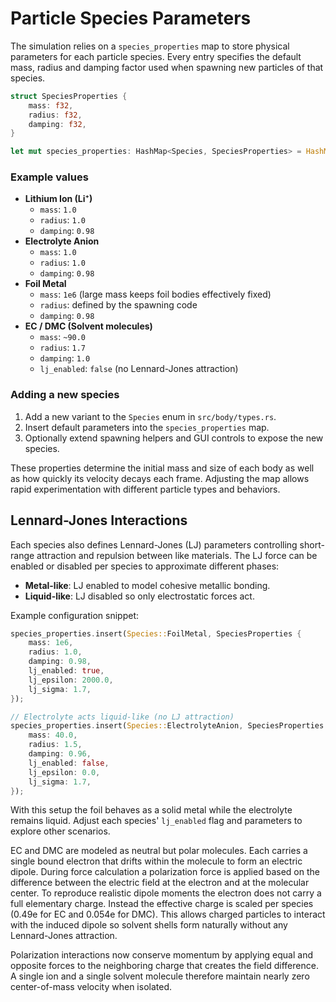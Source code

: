 # Particle Species Parameters

The simulation relies on a `species_properties` map to store physical parameters for each particle species. Every entry specifies the default mass, radius and damping factor used when spawning new particles of that species.

```rust
struct SpeciesProperties {
    mass: f32,
    radius: f32,
    damping: f32,
}

let mut species_properties: HashMap<Species, SpeciesProperties> = HashMap::new();
```

### Example values

- **Lithium Ion (Li⁺)**
  - `mass`: `1.0`
  - `radius`: `1.0`
  - `damping`: `0.98`
- **Electrolyte Anion**
  - `mass`: `1.0`
  - `radius`: `1.0`
  - `damping`: `0.98`
- **Foil Metal**
  - `mass`: `1e6` (large mass keeps foil bodies effectively fixed)
  - `radius`: defined by the spawning code
  - `damping`: `0.98`
- **EC / DMC (Solvent molecules)**
  - `mass`: `~90.0`
  - `radius`: `1.7`
  - `damping`: `1.0`
  - `lj_enabled`: `false` (no Lennard-Jones attraction)

### Adding a new species

1. Add a new variant to the `Species` enum in `src/body/types.rs`.
2. Insert default parameters into the `species_properties` map.
3. Optionally extend spawning helpers and GUI controls to expose the new species.

These properties determine the initial mass and size of each body as well as how quickly its velocity decays each frame. Adjusting the map allows rapid experimentation with different particle types and behaviors.

## Lennard-Jones Interactions

Each species also defines Lennard-Jones (LJ) parameters controlling short-range
attraction and repulsion between like materials. The LJ force can be enabled or
disabled per species to approximate different phases:

- **Metal-like**: LJ enabled to model cohesive metallic bonding.
- **Liquid-like**: LJ disabled so only electrostatic forces act.

Example configuration snippet:

```rust
species_properties.insert(Species::FoilMetal, SpeciesProperties {
    mass: 1e6,
    radius: 1.0,
    damping: 0.98,
    lj_enabled: true,
    lj_epsilon: 2000.0,
    lj_sigma: 1.7,
});

// Electrolyte acts liquid-like (no LJ attraction)
species_properties.insert(Species::ElectrolyteAnion, SpeciesProperties {
    mass: 40.0,
    radius: 1.5,
    damping: 0.96,
    lj_enabled: false,
    lj_epsilon: 0.0,
    lj_sigma: 1.7,
});
```

With this setup the foil behaves as a solid metal while the electrolyte remains
liquid. Adjust each species' `lj_enabled` flag and parameters to explore other
scenarios.

EC and DMC are modeled as neutral but polar molecules. Each carries a single
bound electron that drifts within the molecule to form an electric dipole.
During force calculation a polarization force is applied based on the
difference between the electric field at the electron and at the molecular
center. To reproduce realistic dipole moments the electron does not carry a full
elementary charge. Instead the effective charge is scaled per species
(0.49e for EC and 0.054e for DMC). This allows charged particles to interact
with the induced dipole so solvent shells form naturally without any
Lennard-Jones attraction.

Polarization interactions now conserve momentum by applying equal and opposite
forces to the neighboring charge that creates the field difference. A single ion
and a single solvent molecule therefore maintain nearly zero center-of-mass
velocity when isolated.
